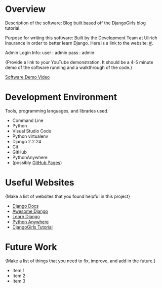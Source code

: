# Overview

Description of the software:
Blog built based off the DjangoGirls blog tutorial.

Purpose for writing this software:
Built by the Development Team at Ullrich Insurance in order to better learn Django. Here is a link to the website: [#](#).

Admin Login Info:
user : admin
pass : admin

{Provide a link to your YouTube demonstration.  It should be a 4-5 minute demo of the software running and a walkthrough of the code.}

[Software Demo Video](http://youtube.link.goes.here)

# Development Environment

Tools, programming languages, and libraries used.

* Command Line
* Python
* Visual Studio Code
* Python virtualenv
* Django 2.2.24
* Git
* GitHub
* PythonAnywhere 
* (possibly [GitHub Pages](https://pages.github.com/))

# Useful Websites

{Make a list of websites that you found helpful in this project}
* [Django Docs](https://docs.djangoproject.com/en/3.2/)
* [Awesome Django](https://github.com/wsvincent/awesome-django)
* [Learn Django](https://learndjango.com/)
* [Python Anywhere](https://www.pythonanywhere.com/)
* [DjangoGirls Tutorial](https://tutorial.djangogirls.org/en/)

# Future Work

{Make a list of things that you need to fix, improve, and add in the future.}
* Item 1
* Item 2
* Item 3